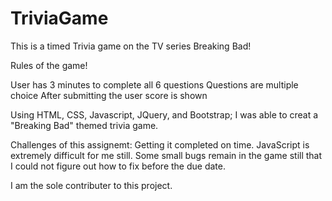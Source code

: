 # TriviaGame

This is a timed Trivia game on the TV series Breaking Bad!

Rules of the game!

User has 3 minutes to complete all 6 questions
Questions are multiple choice
After submitting the user score is shown

Using HTML, CSS, Javascript, JQuery, and Bootstrap; I was able to creat a "Breaking Bad" themed trivia game.

Challenges of this assignemt: Getting it completed on time. JavaScript is extremely difficult for me still. Some small bugs remain in the game still that I could not figure out how to fix before the due date.

I am the sole contributer to this project.
